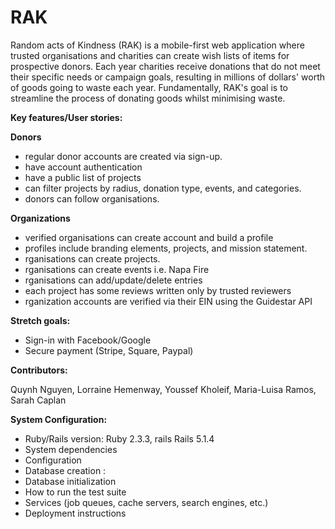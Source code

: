 # RAK

Random acts of Kindness (RAK) is a mobile-first web application where trusted organisations and charities can create wish lists of items for prospective donors. Each year charities receive donations that do not meet their specific needs or campaign goals, resulting in millions of dollars&#39; worth of goods going to waste each year. Fundamentally, RAK&#39;s goal is to streamline the process of donating goods whilst minimising waste.

**Key features/User stories:**

**Donors**

- regular donor accounts are created via sign-up.
- have account authentication
- have a public list of projects
- can filter projects by radius, donation type, events, and categories.
- donors can follow organisations.

**Organizations**

- verified organisations can create account and build a profile
- profiles include branding elements, projects, and mission statement.
- rganisations can create projects.
- rganisations  can create events i.e. Napa Fire
- rganisations can add/update/delete entries
- each project has some reviews written only by trusted reviewers
- rganization accounts are verified via their EIN using the Guidestar API

**Stretch goals:**

- Sign-in with Facebook/Google
- Secure payment (Stripe, Square, Paypal)

**Contributors:**

 Quynh Nguyen, Lorraine Hemenway, Youssef Kholeif, Maria-Luisa Ramos, Sarah Caplan



**System Configuration:**

- Ruby/Rails version: Ruby 2.3.3, rails Rails 5.1.4 
- System dependencies 
- Configuration 
- Database creation :  
- Database initialization 
- How to run the test suite 
- Services (job queues, cache servers, search engines, etc.) 
- Deployment instructions
